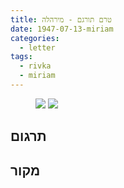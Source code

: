 ```yaml
---
title: טרם תורגם - מירהלה
date: 1947-07-13-miriam
categories:
  - letter
tags:
  - rivka
  - miriam
---
```


<figure class="half">
    <a  href="/pupko-papers/assets/images/1947-07-13-miriam-1.jpg">
    <img src="/pupko-papers/assets/images/1947-07-13-miriam-1.jpg"></a>
    <a  href="/pupko-papers/assets/images/1947-07-13-miriam-2.jpg">
    <img src="/pupko-papers/assets/images/1947-07-13-miriam-2.jpg"></a>
</figure>

## תרגום

## מקור
